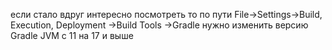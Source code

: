 если стало вдруг интересно посмотреть то по пути File->Settings->Build, Execution, Deployment ->Build Tools ->Gradle нужно изменить версию Gradle JVM с 11 на 17 и выше
